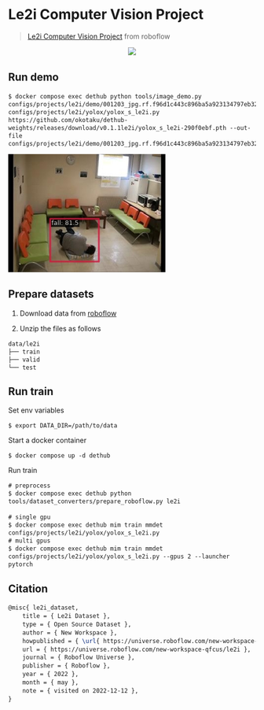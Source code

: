 # Le2i Computer Vision Project

> [Le2i Computer Vision Project](https://universe.roboflow.com/new-workspace-qfcus/le2i) from roboflow

<!-- [DATASET] -->

<div align=center>
<img src="https://user-images.githubusercontent.com/24734142/206967285-1541b7b2-93ae-4237-8091-3b645599dd22.png" height="300"/>
</div>

## Run demo

```
$ docker compose exec dethub python tools/image_demo.py configs/projects/le2i/demo/001203_jpg.rf.f96d1c443c896ba5a923134797eb3260.jpg configs/projects/le2i/yolox/yolox_s_le2i.py https://github.com/okotaku/dethub-weights/releases/download/v0.1.1le2i/yolox_s_le2i-290f0ebf.pth --out-file configs/projects/le2i/demo/001203_jpg.rf.f96d1c443c896ba5a923134797eb3260_demo.jpg
```

![plot](demo/001203_jpg.rf.f96d1c443c896ba5a923134797eb3260_demo.jpg)

## Prepare datasets

1. Download data from [roboflow](https://universe.roboflow.com/new-workspace-qfcus/le2i)

2. Unzip the files as follows

```
data/le2i
├── train
├── valid
└── test
```

## Run train

Set env variables

```
$ export DATA_DIR=/path/to/data
```

Start a docker container

```
$ docker compose up -d dethub
```

Run train

```
# preprocess
$ docker compose exec dethub python tools/dataset_converters/prepare_roboflow.py le2i

# single gpu
$ docker compose exec dethub mim train mmdet configs/projects/le2i/yolox/yolox_s_le2i.py
# multi gpus
$ docker compose exec dethub mim train mmdet configs/projects/le2i/yolox/yolox_s_le2i.py --gpus 2 --launcher pytorch
```

## Citation

```latex
@misc{ le2i_dataset,
    title = { Le2i Dataset },
    type = { Open Source Dataset },
    author = { New Workspace },
    howpublished = { \url{ https://universe.roboflow.com/new-workspace-qfcus/le2i } },
    url = { https://universe.roboflow.com/new-workspace-qfcus/le2i },
    journal = { Roboflow Universe },
    publisher = { Roboflow },
    year = { 2022 },
    month = { may },
    note = { visited on 2022-12-12 },
}
```
